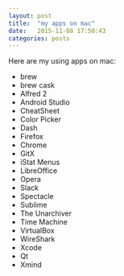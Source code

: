 ```yaml
---
layout: post
title:  "my apps on mac"
date:   2015-11-08 17:50:43
categories: posts
---
```

Here are my using apps on mac:

* brew
* brew cask
* Alfred 2
* Android Studio
* CheatSheet
* Color Picker
* Dash
* Firefox
* Chrome
* GitX
* iStat Menus
* LibreOffice
* Opera
* Slack
* Spectacle
* Sublime
* The Unarchiver
* Time Machine
* VirtualBox
* WireShark
* Xcode
* Qt
* Xmind
